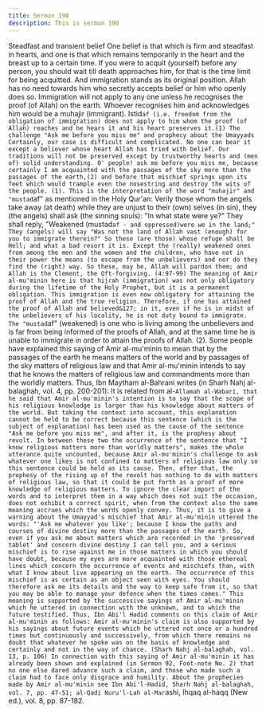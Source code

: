 ```yaml
---
title: Sermon 190
description: This is sermon 190
---
```


Steadfast and transient belief
One belief is that which is firm and steadfast in hearts, and one is that which remains
temporarily in the heart and the breast up to a certain time.
If you were to acquit (yourself) before any person, you should wait till death approaches him,
for that is the time limit for being acquitted.
And immigration stands as its original position. Allah has no need towards him who secretly
accepts belief or him who openly does so. Immigration will not apply to any one unless he
recognises the proof (of Allah) on the earth.
Whoever recognises him and acknowledges him would be a muhajir (immigrant). Istid`af (i.e.
freedom from the obligation of immigration) does not apply to him whom the proof (of Allah)
reaches and he hears it and his heart preserves it.(1)
The challenge "Ask me before you miss me" and prophecy about the Umayyads
Certainly, our case is difficult and complicated. No one can bear it except a believer whose
heart Allah has tried with belief. Our traditions will not be preserved except by trustworthy
hearts and (men of) solid understanding. O' people! ask me before you miss me, because
certainly I am acquainted with the passages of the sky more than the passages of the earth,(2)
and before that mischief springs upon its feet which would trample even the nosestring and
destroy the wits of the people.
(1). This is the interpretation of the word "muhajir" and "mustad`af" as mentioned in the Holy
Qur'an:
Verily those whom the angels take away (at death) while they are unjust to their
(own) selves (in sin), they (the angels) shall ask (the sinning souls): "In what
state were ye?" They shall reply, "Weakened (mustad`af - and oppressed)were
we in the land;" They (angels) will say "Was not the land of Allah vast (enough)
for you to immigrate therein?" So these (are those) whose refuge shall be Hell;
and what a bad resort it is.
Except the (really) weakened ones from among the men and the women and the
children, who have not in their power the means (to escape from the
unbelievers) and nor do they find the (right) way. So these, may be, Allah will
pardon them; and Allah is the Clement, the Oft-forgiving. (4:97-99)
The meaning of Amir al-mu'minin here is that hijrah (immigration) was not only obligatory
during the lifetime of the Holy Prophet, but it is a permanent obligation. This immigration is
even now obligatory for attaining the proof of Allah and the true religion. Therefore, if one has
attained the proof of Allah and believed&127; in it, even if he is in midst of the unbelievers of
his locality, he is not duty bound to immigrate.
The "mustad`af" (weakened) is one who is living among the unbelievers and is far from being
informed of the proofs of Allah, and at the same time he is unable to immigrate in order to
attain the proofs of Allah.
(2). Some people have explained this saying of Amir al-mu'minin to mean that by the passages
of the earth he means matters of the world and by passages of the sky matters of religious law
and that Amir al-mu'minin intends to say that he knows the matters of religious law and
commandments more than the worldly matters. Thus, Ibn Maytham al-Bahrani writes (in Sharh
Nahj al-balaghah, vol. 4, pp. 200-201):
It is related from al-`Allamah al-Wabari, that he said that Amir al-mu'minin's
intention is to say that the scope of his religious knowledge is larger than his
knowledge about matters of the world.
But taking the context into account, this explanation cannot be held to be correct because this
sentence (which is the subject of explanation) has been used as the cause of the sentence
"Ask me before you miss me", and after it, is the prophesy about revolt.
In between these two the occurrence of the sentence that "I know religious matters more than
worldly matters", makes the whole utterance quite uncounted, because Amir al-mu'minin's
challenge to ask whatever one likes is not confined to matters of religious law only so this
sentence could be held as its cause.
Then, after that, the prophesy of the rising up of the revolt has nothing to do with matters of
religious law, so that it could be put forth as a proof of more knowledge of religious matters.
To ignore the clear import of the words and to interpret them in a way which does not suit the
occasion, does not exhibit a correct spirit, when from the context also the same meaning
accrues which the words openly convey. Thus, it is to give a warning about the Umayyad's
mischief that Amir al-mu'minin uttered the words: "'Ask me whatever you like'; because I know
the paths and courses of divine destiny more than the passages of the earth. So, even if you
ask me about matters which are recorded in the 'preserved tablet' and concern divine destiny I
can tell you, and a serious mischief is to rise against me in those matters in which you should
have doubt, because my eyes are more acquainted with those ethereal lines which concern the
occurrence of events and mischiefs than, with what I know about live appearing on the earth.
The occurrence of this mischief is as certain as an object seen with eyes. You should therefore
ask me its details and the way to keep safe from it, so that you may be able to manage your
defence when the times comes." This meaning is supported by the successive sayings of Amir
al-mu'minin which he uttered in connection with the unknown, and to which the future
testified. Thus, Ibn Abi'l Hadid comments on this claim of Amir al-mu'minin as follows:
Amir al-mu'minin's claim is also supported by his sayings about future events
which he uttered not once or a hundred times but continuously and successively,
from which there remains no doubt that whatever he spoke was on the basis of
knowledge and certainly and not in the way of chance. (Sharh Nahj al-balaghah,
vol. 13, p. 106)
In connection with this saying of Amir al-mu'minin it has already been shown and explained (in
Sermon 92, Foot-note No. 2) that no one else dared advance such a claim, and those who
made such a claim had to face only disgrace and humility. About the prophecies made by Amir
al-mu'minin see Ibn Abi'l-Hadid, Sharh Nahj al-balaghah, vol. 7, pp. 47-51; al-Qadi Nuru'l-Lah
al-Mar`ashi, Ihqaq al-haqq (New ed.), vol. 8, pp. 87-182.